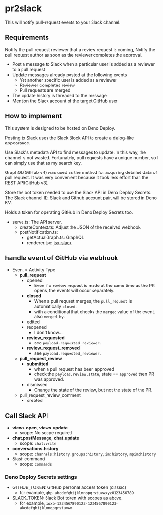 # pr2slack

This will notify pull-request events to your Slack channel.

## Requirements

Notify the pull request reviewer that a review request is coming, Notify the
pull request author as soon as the reviewer completes the approval.

- Post a message to Slack when a particular user is added as a reviewer to a
  pull request
- Update messages already posted at the following events
  - Yet another specific user is added as a reviewer
  - Reviewer completes review
  - Pull requests are merged
- The update history is threaded to the message
- Mention the Slack account of the target GitHub user

## How to implement

This system is designed to be hosted on Deno Deploy.

Posting to Slack uses the Slack Block API to create a dialog-like appearance.

Use Slack's metadata API to find messages to update. In this way, the channel is
not wasted. Fortunately, pull requests have a unique number, so I can simply use
that as my search key.

GraphQL(GitHub v4) was used as the method for acquiring detailed data of pull
request. It was very convenient because it took less effort than the REST
API(GitHub v3).

Store the bot token needed to use the Slack API in Deno Deploy Secrets. The
Slack channel ID, Slack and Github account pair, will be stored in Deno KV.

Holds a token for operating GitHub in Deno Deploy Secrets too.

- serve.ts: The API server.
  - createContext.ts: Adjust the JSON of the received webhook.
  - postNotification.ts:
    - getActualGraph.ts: GraphQL
    - renderer.tsx: [jsx-slack](https://github.com/yhatt/jsx-slack)

## handle event of GitHub via webhook

- Event > Activity Type
  - **pull_request**
    - opened
      - Even if a review request is made at the same time as the PR opens, the
        events will occur separately.
    - **closed**
      - When a pull request merges, the `pull_request` is automatically
        `closed`.
      - with a conditional that checks the `merged` value of the event. also
        `merged_by`.
    - edited
    - reopened
      - I don't know...
    - **review_requested**
      - see `payload.requested_reviewer`.
    - **review_request_removed**
      - see `payload.requested_reviewer`.
  - **pull_request_review**
    - **submitted**
      - when a pull request has been approved
      - check the `payload.review.state`, state == `approved` then PR was
        approved.
    - dismissed
      - Change the state of the review, but not the state of the PR.
  - pull_request_review_comment
    - created

## Call Slack API

- **views.open**, **views.update**
  - scope: No scope required 
- **chat.postMessage**, **chat.update**
  - scope: `chat:write`
- **conversations.history**
  - scope: `channels:history`, `groups:history`, `im:history`, `mpim:history`
- Slash command
  - scope: `commands`

### Deno Deploy Secrets settings

- GITHUB_TOKEN: GitHub personal access token (classic)
  - for example, `ghp_abcdefghijklmnopqrstuvwxyz0123456789`
- SLACK_TOKEN: Slack Bot token with scopes as above.
  - for example, `xoxb-1234567890123-1234567890123-abcdefghijklmnopqrstuvwx`
